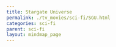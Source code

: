 ```yaml
---
title: Stargate Universe
permalink: ./tv_movies/sci-fi/SGU.html
categories: sci-fi
parent: sci-fi
layout: mindmap_page
---
```

